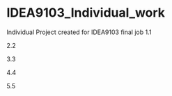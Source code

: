 # IDEA9103_Individual_work
Individual Project created for IDEA9103 final job
1.1

2.2

3.3

4.4

5.5

